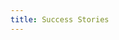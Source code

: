 ```yaml
---
title: Success Stories
---
```


<script setup lang="ts">
  import TheShowCase from "@/views/showcase/TheShowCase.vue"
</script>

<TheShowCase />
